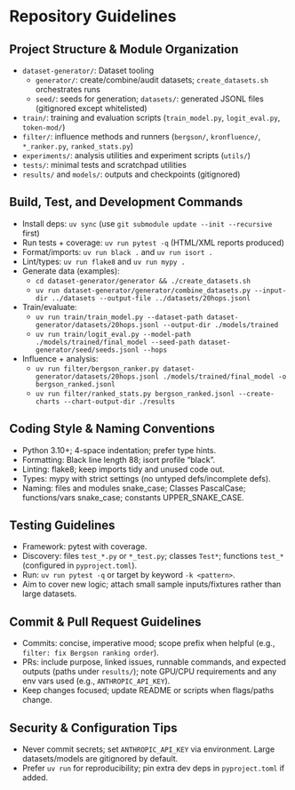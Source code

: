 # Repository Guidelines

## Project Structure & Module Organization
- `dataset-generator/`: Dataset tooling
  - `generator/`: create/combine/audit datasets; `create_datasets.sh` orchestrates runs
  - `seed/`: seeds for generation; `datasets/`: generated JSONL files (gitignored except whitelisted)
- `train/`: training and evaluation scripts (`train_model.py`, `logit_eval.py`, `token-mod/`)
- `filter/`: influence methods and runners (`bergson/`, `kronfluence/`, `*_ranker.py`, `ranked_stats.py`)
- `experiments/`: analysis utilities and experiment scripts (`utils/`)
- `tests/`: minimal tests and scratchpad utilities
- `results/` and `models/`: outputs and checkpoints (gitignored)

## Build, Test, and Development Commands
- Install deps: `uv sync` (use `git submodule update --init --recursive` first)
- Run tests + coverage: `uv run pytest -q` (HTML/XML reports produced)
- Format/imports: `uv run black .` and `uv run isort .`
- Lint/types: `uv run flake8` and `uv run mypy .`
- Generate data (examples):
  - `cd dataset-generator/generator && ./create_datasets.sh`
  - `uv run dataset-generator/generator/combine_datasets.py --input-dir ../datasets --output-file ../datasets/20hops.jsonl`
- Train/evaluate:
  - `uv run train/train_model.py --dataset-path dataset-generator/datasets/20hops.jsonl --output-dir ./models/trained`
  - `uv run train/logit_eval.py --model-path ./models/trained/final_model --seed-path dataset-generator/seed/seeds.jsonl --hops`
- Influence + analysis:
  - `uv run filter/bergson_ranker.py dataset-generator/datasets/20hops.jsonl ./models/trained/final_model -o bergson_ranked.jsonl`
  - `uv run filter/ranked_stats.py bergson_ranked.jsonl --create-charts --chart-output-dir ./results`

## Coding Style & Naming Conventions
- Python 3.10+; 4-space indentation; prefer type hints.
- Formatting: Black line length 88; isort profile “black”.
- Linting: flake8; keep imports tidy and unused code out.
- Types: mypy with strict settings (no untyped defs/incomplete defs).
- Naming: files and modules snake_case; Classes PascalCase; functions/vars snake_case; constants UPPER_SNAKE_CASE.

## Testing Guidelines
- Framework: pytest with coverage.
- Discovery: files `test_*.py` or `*_test.py`; classes `Test*`; functions `test_*` (configured in `pyproject.toml`).
- Run: `uv run pytest -q` or target by keyword `-k <pattern>`.
- Aim to cover new logic; attach small sample inputs/fixtures rather than large datasets.

## Commit & Pull Request Guidelines
- Commits: concise, imperative mood; scope prefix when helpful (e.g., `filter: fix Bergson ranking order`).
- PRs: include purpose, linked issues, runnable commands, and expected outputs (paths under `results/`); note GPU/CPU requirements and any env vars used (e.g., `ANTHROPIC_API_KEY`).
- Keep changes focused; update README or scripts when flags/paths change.

## Security & Configuration Tips
- Never commit secrets; set `ANTHROPIC_API_KEY` via environment. Large datasets/models are gitignored by default.
- Prefer `uv run` for reproducibility; pin extra dev deps in `pyproject.toml` if added.
